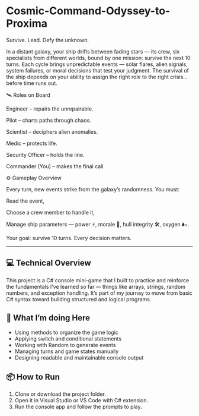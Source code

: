 # Cosmic-Command-Odyssey-to-Proxima
Survive. Lead. Defy the unknown.

In a distant galaxy, your ship drifts between fading stars — its crew, six specialists from different worlds, bound by one mission: survive the next 10 turns.
Each cycle brings unpredictable events — solar flares, alien signals, system failures, or moral decisions that test your judgment. The survival of the ship depends on your ability to assign the right role to the right crisis… before time runs out.

🛰️ Roles on Board

Engineer – repairs the unrepairable.

Pilot – charts paths through chaos.

Scientist – deciphers alien anomalies.

Medic – protects life.

Security Officer – holds the line.

Commander (You) – makes the final call.

⚙️ Gameplay Overview

Every turn, new events strike from the galaxy’s randomness.
You must:

Read the event,

Choose a crew member to handle it,

Manage ship parameters — power ⚡, morale 💫, hull integrity 🛠️, oxygen 🌬️.

Your goal: survive 10 turns. Every decision matters.

-------------------------------
## 💻 Technical Overview

This project is a C# console mini-game that I built to practice and reinforce the fundamentals I’ve learned so far — things like arrays, strings, random numbers, and exception handling.
It’s part of my journey to move from basic C# syntax toward building structured and logical programs.

## 🧩 What I’m doing Here

- Using methods to organize the game logic
- Applying switch and conditional statements
- Working with Random to generate events
- Managing turns and game states manually
- Designing readable and maintainable console output

## 📦 How to Run

1. Clone or download the project folder.
2. Open it in Visual Studio or VS Code with C# extension.
3. Run the console app and follow the prompts to play.
